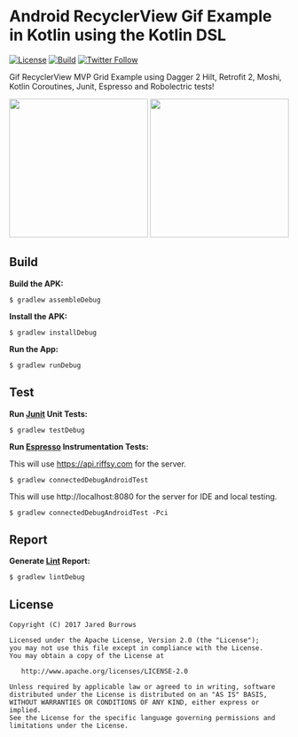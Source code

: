 # Android RecyclerView Gif Example in Kotlin using the Kotlin DSL

[![License](https://img.shields.io/badge/License-Apache%202.0-blue.svg)](http://www.apache.org/licenses/LICENSE-2.0)
[![Build](https://github.com/jaredsburrows/android-gif-example/workflows/build/badge.svg)](https://github.com/jaredsburrows/android-gif-example/actions)
[![Twitter Follow](https://img.shields.io/twitter/follow/jaredsburrows.svg?style=social)](https://twitter.com/jaredsburrows)

Gif RecyclerView MVP Grid Example using Dagger 2 Hilt, Retrofit 2, Moshi, Kotlin Coroutines, Junit, Espresso and Robolectric tests!

<a href="https://i.imgur.com/EVjzfrW.png" target="_blank"><img src="https://i.imgur.com/EVjzfrW.png" width="250px" /></a>
<a href="https://i.imgur.com/qujcQIz.png" target="_blank"><img src="https://i.imgur.com/qujcQIz.png" width="250px" /></a>

## Build

**Build the APK:**

    $ gradlew assembleDebug

**Install the APK:**

    $ gradlew installDebug

**Run the App:**

    $ gradlew runDebug

## Test

**Run [Junit](http://junit.org/junit4/) Unit Tests:**

    $ gradlew testDebug

**Run [Espresso](https://developer.android.com/training/testing/ui-testing/espresso-testing.html) Instrumentation Tests:**

This will use https://api.riffsy.com for the server.

    $ gradlew connectedDebugAndroidTest

This will use http://localhost:8080 for the server for IDE and local testing.

    $ gradlew connectedDebugAndroidTest -Pci

## Report

**Generate [Lint](http://developer.android.com/tools/help/lint.html) Report:**

    $ gradlew lintDebug

## License

    Copyright (C) 2017 Jared Burrows

    Licensed under the Apache License, Version 2.0 (the "License");
    you may not use this file except in compliance with the License.
    You may obtain a copy of the License at

       http://www.apache.org/licenses/LICENSE-2.0

    Unless required by applicable law or agreed to in writing, software
    distributed under the License is distributed on an "AS IS" BASIS,
    WITHOUT WARRANTIES OR CONDITIONS OF ANY KIND, either express or implied.
    See the License for the specific language governing permissions and
    limitations under the License.
